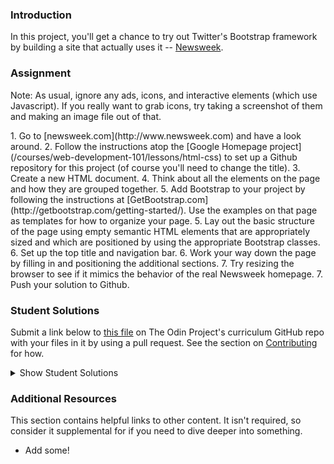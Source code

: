 ### Introduction
In this project, you'll get a chance to try out Twitter's Bootstrap framework by building a site that actually uses it -- [Newsweek](http://www.newsweek.com/).

### Assignment
Note: As usual, ignore any ads, icons, and interactive elements (which use Javascript).  If you really want to grab icons, try taking a screenshot of them and making an image file out of that.

<div class="lesson-content__panel" markdown="1">
1. Go to [newsweek.com](http://www.newsweek.com) and have a look around.
2. Follow the instructions atop the [Google Homepage project](/courses/web-development-101/lessons/html-css) to set up a Github repository for this project (of course you'll need to change the title).
3. Create a new HTML document.
4. Think about all the elements on the page and how they are grouped together.
5. Add Bootstrap to your project by following the instructions at [GetBootstrap.com](http://getbootstrap.com/getting-started/).  Use the examples on that page as templates for how to organize your page.
5. Lay out the basic structure of the page using empty semantic HTML elements that are appropriately sized and which are positioned by using the appropriate Bootstrap classes.
6. Set up the top title and navigation bar.
6. Work your way down the page by filling in and positioning the additional sections.
7. Try resizing the browser to see if it mimics the behavior of the real Newsweek homepage.
7. Push your solution to Github.
</div>

### Student Solutions

Submit a link below to [this file](https://github.com/TheOdinProject/curriculum/blob/master/html_css/project_bootstrap.md) on The Odin Project's curriculum GitHub repo with your files in it by using a pull request. See the section on [Contributing](http://github.com/TheOdinProject/curriculum/blob/master/contributing.md) for how.

<details markdown="block">
  <summary> Show Student Solutions </summary>

* Add your solution below this line!
* [Yigit's Solution](https://github.com/yigitm/Newsweek) - [View in Browser](https://yigitm.github.io/Newsweek/)
* [Ahmad Chata's Solution](https://github.com/ahmadchata/newsweek) - [View in Browser](https://ahmadchata.github.io/newsweek/)
* [Witah Georjane's Solution](https://github.com/Georjane/Newsweek) - [View in Browser](https://rawcdn.githack.com/Georjane/Newsweek/5047e3a88c6b5c9defc4140e64e845b0e7383496/index.html)
* [Christopher Amanor's Solution](https://github.com/krys2fa/newsweek-clone) - [View in Browser](https://rawcdn.githack.com/krys2fa/newsweek-clone/16b2015d1e65b0e3410ed5fd9c751619f5a92a1b/index.html)
* [Uduak Essien's Solution](https://github.com/acushlakoncept/newsweek) - [View in Browser](https://acushlakoncept.github.io/newsweek/)
* [Haroon Abdulrazaq's Solution](https://github.com/Haroonabdulrazaq/Newsweek-clone) - [View in Browser](https://haroonabdulrazaq.github.io/Newsweek/)
* [kaliberpoziomka's Solution](https://github.com/kaliberpoziomka/newsweek-bootstrap) - [View in Browser](https://kaliberpoziomka.github.io/newsweek-bootstrap/)
* [Rarysson's Solution](https://github.com/rarysson/newsweek-clone) - [View in Browser](https://rarysson.github.io/newsweek-clone/)
* [Estela's Solution](https://github.com/estelajimero/using-bootstrap/) - [View in Browser](https://estelajimero.github.io/using-bootstrap/)
* [Julio's solution](https://github.com/julio22b/newsweek-bootstrap) - [View in Browser](https://julio22b.github.io/newsweek-bootstrap/)
* [Mikael's Solution](https://github.com/mikearaya/newsweek-clone) - [View in Browser](https://mikearaya.github.io/newsweek-clone/)
* [Johongirr's Solution](https://github.com/Johongirr/the-nextweb) - [View in Browser](https://johongirr.github.io/the-nextweb/)
* [Sebastian Gil's Solution](https://github.com/lBuggie/newsweek) - [View in Browser](https://rawcdn.githack.com/lBuggie/newsweek/e3056048ef59b0f7aa621cdabf0235fe2f16b7ca/index.html)
* [Igorashs's Solution](https://github.com/igorashs/using-bootstrap) - [View in Browser](https://igorashs.github.io/using-bootstrap/)
* [Ashish's Solution](https://github.com/CodersGas/bootstrap-project) - [View in Browser](https://codersgas.github.io/bootstrap-project/page.html)
* [Carlos Anriquez's solution](https://github.com/canriquez/using-bootstrap) - [View in Browser](https://canriquez.github.io/using-bootstrap/)
* [Raiko's solution](https://github.com/Cypher0/odin-bootstrap) - [View in Browser](https://cypher0.github.io/odin-bootstrap/)
* [David Tan's Solution](https://github.com/davecmd/newsweek-replica-bootstrap) - [View in Browser](https://davecmd.github.io/newsweek-replica-bootstrap/)
* [Kevin Vuong's Solution](https://github.com/fffear/bootstrap-project) - [View in Browser](https://fffear.github.io/bootstrap-project/)
* [Braxton Lemmon's solution](https://github.com/braxtonlemmon/newsweek-clone) - [View in Browser](https://braxtonlemmon.github.io/newsweek-clone/)
* [Muhammad Ahmad's solution](https://github.com/thisisMAhmad/newsweek) - [View in Browser](https://thisismahmad.github.io/newsweek/)
* [David Auza's Solution](https://github.com/davidauza-engineer/Bootstrap-NewsweekClone) - [View in Browser](https://davidauza-engineer.github.io/Bootstrap-NewsweekClone/)
* [Ohlie's solution](https://github.com/lco1220/newsweek_bootstrap) - [View in Browser](https://lco1220.github.io/newsweek_bootstrap/)
* [Bojo's solution](https://github.com/BojoZahariev/NewsWeek) - [View in Browser](https://bojozahariev.github.io/NewsWeek/)
* [bcikota's solution](https://github.com/bcikota/newsweek) - [View in Browser](https://bcikota.github.io/newsweek/)
* [ARaut9's solution](https://github.com/ARaut9/newsweek_homepage_bootstrap) - [View in Browser](https://araut9.github.io/newsweek_homepage_bootstrap/)
* [Jason McKee's solution](https://github.com/jttmckee/bootstrap-practice) - [View in Browser](https://jttmckee.github.io/bootstrap-practice)
* [N00bG1rl's solution](https://github.com/N00bG1rl/bootstrap) - [View in browser](https://n00bg1rl.github.io/bootstrap/)
* [Max Garber's solution](https://github.com/bubblebooy/Odin-HTML5andCSS3) - [View in Browser](https://bubblebooy.github.io/Odin-HTML5andCSS3/newsweek.html)
* [Chris MacSwan's solution](https://github.com/cmacswan07/bootstrap_project) - [View in Browser](https://cmacswan07.github.io/bootstrap_project/)
* [Javier Machin's solution](https://github.com/Javier-Machin/newsweek-bootstrap) - [View in Browser](https://javier-machin.github.io/newsweek-bootstrap/)
* [nmac's solution](https://github.com/nmacawile/newsweek) - [Preview](https://htmlpreview.github.io/?https://github.com/nmacawile/newsweek/blob/master/index.html)
* [SarfazAnjum's](https://github.com/SarfrazAnjum/TOP_Using-Bootstrap) - [View in Browser](https://sarfrazanjum.github.io/TOP_Using-Bootstrap/)
* [Henry Kirya's](https://github.com/harrika/newsweek) - [View in Browser](https://harrika.github.io/newsweek/)
* [theghall's solution](https://github.com/theghall/odin-newsweek) - [View in Browser](https://theghall.github.io/odin-newsweek/)
* [Jonathan Yiv's Solution](https://github.com/JonathanYiv/newsweek) - [View in Browser](https://jonathanyiv.github.io/newsweek)
* [Jmooree30's Solution](https://github.com/jmooree30/newsweek) - [View in Browser](https://jmooree30.github.io/newsweek/)
* [Peter Mester's solution](https://github.com/peter665/newsweekPage) - [View in Browser](https://peter665.github.io/newsweekPage/)
* [Andrew's solution](https://github.com/andrewr224/Newsweek) - [View in browser](https://andrewr224.github.io/Newsweek/)
* [Flint Mayers' solution'](https://github.com/FlintMayers/Bootstrap_site_Odin) - [View in browser](https://flintmayers.github.io/Bootstrap_site_Odin/)
* [Marko Nikolajević's solution'](https://github.com/Mark3z/odin_projects/tree/master/newsweek) - [View in browser](https://mark3z.github.io/odin_projects/newsweek/index.html)
* [Pawel R's solution](https://github.com/PawelRokosz/UsingTwitterBootstrap) - [View in browser](https://htmlpreview.github.io/?https://github.com/PawelRokosz/UsingTwitterBootstrap/blob/master/index.html)
* [Leonard Labita's solution](https://github.com/lendoza/OdinProject/tree/master/app) - [View in browser](http://leonardlabita.com/newsweek.html)
* [Artur Janik's solution](https://github.com/ArturJanik/ProjectNewsweek) - [View in browser](http://htmlpreview.github.io/?https://github.com/ArturJanik/ProjectNewsweek/blob/master/index.html)
* [Frank Peelen's solution](https://github.com/FrankPeelen/Newsweek-Bootstrap) - [View in browser](https://rawgit.com/FrankPeelen/Newsweek-Bootstrap/master/index.html)
* [AtActionPark's solution](https://github.com/AtActionPark/odin_using_bootstrap) - [View in browser](https://htmlpreview.github.io/?https://github.com/AtActionPark/odin_using_bootstrap/blob/master/main.html)
* [Wayne Ho's solution](https://github.com/wayneho/Newsweek_Replica) - [View in browswer](https://rawgit.com/wayneho/Newsweek_Replica/master/newsweek/index.html)
* [Luke Walker's solution](https://github.com/ubershibs/odin-html-css/tree/master/newsweek)-[View in browser](https://htmlpreview.github.io/?https://github.com/ubershibs/odin-html-css/blob/master/newsweek/index.html)
* [Miguel Herrera's solution](https://github.com/migueloherrera/newsweek) - [View in browser](http://htmlpreview.github.io/?https://github.com/migueloherrera/newsweek/blob/master/index.html)
* [J-kaizen's solution](https://github.com/J-kaizen/TheOdinProject/tree/master/HTML_CSS/using_bootstrap) - [View in browser](http://htmlpreview.github.io/?https://github.com/J-kaizen/TheOdinProject/blob/master/HTML_CSS/using_bootstrap/index.html)
* [Alejandro Corredor's solution](https://github.com/aecorredor/newsweek-replica/blob/master/index.html) - [View in browser](http://htmlpreview.github.io/?https://github.com/aecorredor/newsweek-replica/blob/master/index.html)
* [David Chapman's solution (partial content, no JS)](https://github.com/davidchappy/odin_training_projects/tree/master/html-bootstrap-newsweek) - [View in browser](https://davidchappy.github.io/html-bootstrap-newsweek/)
* [Daunenok's solution](https://github.com/daunenok/newsweek) - [View in browser](https://daunenok.github.io/newsweek/)
* [Austin's solution](https://github.com/CouchofTomato/newsweek-clone)
* [Beth Rathbone's solution](https://github.com/bethrath/bootstrap-test) - [View in browser](http://htmlpreview.github.io/?https://github.com/bethrath/bootstrap-test/blob/master/index.html)
* [husein ghafari's solution](https://github.com/hosghf/newsweek) - [View in browser](https://htmlpreview.github.io/?https://github.com/hosghf/newsweek/blob/master/index.html)
* [Neil Cudden's solution](https://github.com/ncud4bloc/Newsweek/) - [View in browser](https://ncud4bloc.github.io/Newsweek/HTML/index.html)
* [Francisco Carlos's solution](https://github.com/fcarlosdev/newsweek-project) - [View in browser](https://fcarlosdev.github.io/newsweek-project/)
* [aznafro's solution](https://github.com/aznafro/newsweek/) - [View in browser](https://aznafro.github.io/newsweek/)
* [Areeba's solution](https://github.com/AREEBAISHTIAQ/Newsweek) - [View in browser](https://areebaishtiaq.github.io/Newsweek/)
* [Kelvin Liang's solution](https://github.com/kelvin8773/clone-newsweek) - [View in browser](https://kelvin8773.github.io/clone-newsweek/)
* [Antonio Marcos's solution](https://github.com/AMarcosCastelo/newsweek-bootstrap) - [View in browser](https://amarcoscastelo.github.io/newsweek-bootstrap/)
* [Carlos Del Real's solution](https://github.com/carloshdelreal/using-bootstrap) - [View in Browser](https://carloshdelreal.github.io/using-bootstrap/)
* [Miguel's solution](https://github.com/mapra99/NewsWeek)
* [Aron's solution](https://github.com/aronfischer/bootstrap-newsweek-homepage) - [View in Browser](https://aronfischer.github.io/bootstrap-newsweek-homepage/)
* [Halkim's solution](https://github.com/halkim44/newsweek.com_clone) - [View in Browser](https://halkim44.github.io/newsweek.com_clone/)
* [Hamohuh's solution](https://github.com/hamohuh/newsmagazine) - [View in Browser](https://hamohuh.github.io/newsmagazine/)
* [ranmaru22's solution](https://github.com/ranmaru22/the_odin_project/tree/master/newsweek-clone) - [View in Browser](https://ranmaru22.github.io/the_odin_project/newsweek-clone/)
* [barrysweeney's Solution](https://github.com/barrysweeney/bootstrap-news-site-clone) - [View in Browser](https://barrysweeney.github.io/bootstrap-news-site-clone/)
* [mangakiko's Solution](https://github.com/magakiko/newsweek) - [View in Browser](https://magakiko.github.io/newsweek/)
* [bhenning83's Solution](https://github.com/bhenning83/newsweek) - [View in Browser](https://bhenning83.github.io/newsweek/)
</details>

### Additional Resources
This section contains helpful links to other content. It isn't required, so consider it supplemental for if you need to dive deeper into something.

* Add some!
